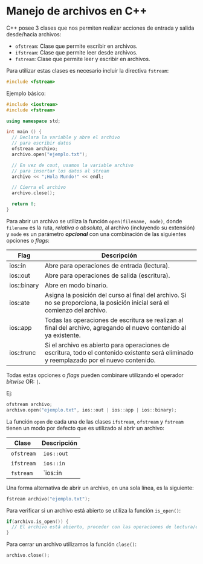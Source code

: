 # Manejo de archivos en C++

C++ posee 3 clases que nos permiten realizar acciones de entrada y salida desde/hacia archivos:

- `ofstream`: Clase que permite escribir en archivos.
- `ifstream`: Clase que permite leer desde archivos.
- `fstream`: Clase que permite leer y escribir en archivos.

Para utilizar estas clases es necesario incluir la directiva `fstream`:

```cpp
#include <fstream>
```

Ejemplo básico:

```cpp
#include <iostream>
#include <fstream>

using namespace std;

int main () {
  // Declara la variable y abre el archivo
  // para escribir datos
  ofstream archivo;
  archivo.open("ejemplo.txt");

  // En vez de cout, usamos la variable archivo
  // para insertar los datos al stream
  archivo << "¡Hola Mundo!" << endl;

  // Cierra el archivo
  archivo.close();

  return 0;
}
```

Para abrir un archivo se utiliza la función `open(filename, mode)`, donde `filename` es la ruta, _relativa o absoluta_, al archivo (incluyendo su extensión) y `mode` es un parámetro _**opcional**_ con una combinación de las siguientes opciones o _flags_:

| Flag | Descripción |
| ---- | ----------- |
| ios::in | Abre para operaciones de entrada (lectura). |
| ios::out | Abre para operaciones de salida (escritura). |
| ios::binary | Abre en modo binario. |
| ios::ate | Asigna la posición del curso al final del archivo. Si no se proporciona, la posición inicial será el comienzo del archivo. |
| ios::app | Todas las operaciones de escritura se realizan al final del archivo, agregando el nuevo contenido al ya existente. |
| ios::trunc | Si el archivo es abierto para operaciones de escritura, todo el contenido existente será eliminado y reemplazado por el nuevo contenido. |

Todas estas opciones o _flags_ pueden combinare utilizando el operador _bitwise_ OR: `|`.

Ej:

```cpp
ofstream archivo;
archivo.open("ejemplo.txt", ios::out | ios::app | ios::binary);
```

La función `open` de cada una de las clases `ifstream`, `ofstream` y `fstream` tienen
un modo por defecto que es utilizado al abrir un archivo:

| Clase | Descripción |
| ----- | ----------- |
| `ofstream` | `ios::out` |
| `ifstream` | `ios::in` |
| `fstream` | `ios::in | ios::out` |

Una forma alternativa de abrir un archivo, en una sola línea, es la siguiente:

```cpp
fstream archivo("ejemplo.txt");
```

Para verificar si un archivo está abierto se utiliza la función `is_open()`:

```cpp
if(archivo.is_open()) {
  // El archivo está abierto, proceder con las operaciones de lectura/escritura
}
```

Para cerrar un archivo utilizamos la función `close()`:

```cpp
archivo.close();
```
